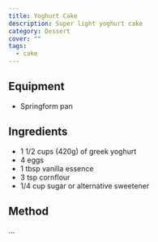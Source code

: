 ```yaml
---
title: Yoghurt Cake
description: Super light yoghurt cake
category: Dessert
cover: ""
tags:
  - cake
---
```


## Equipment

- Springform pan

## Ingredients

- 1 1/2 cups (420g) of greek yoghurt
- 4 eggs
- 1 tbsp vanilla essence
- 3 tsp cornflour
- 1/4 cup sugar or alternative sweetener

## Method

...
